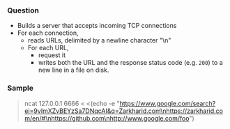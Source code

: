 ### Question
* Builds a server that accepts incoming TCP connections
* For each connection,
    * reads URLs, delimited by a newline character "\n"
    * For each URL,
        * request it
        * writes both the URL and the response status code (e.g. `200`) to a new line in a file on disk.

### Sample
> ncat 127.0.0.1 6666 < <(echo -e  "https://www.google.com/search?ei=9vImXZvBEYzSa7DNqcAI&q=Zarkharid.com\nhttps://zarkharid.com/en/#\nhttps://github.com\nhttp://www.google.com/foo")
